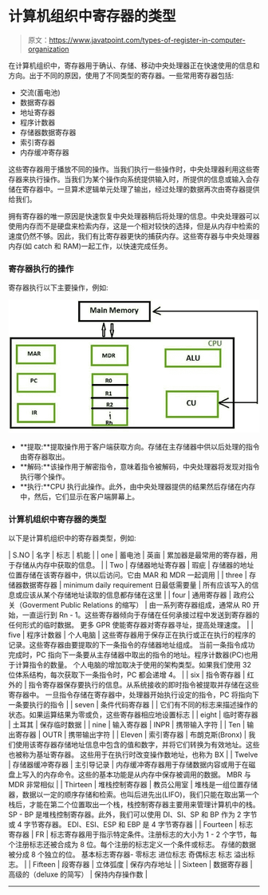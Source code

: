 # 计算机组织中寄存器的类型

> 原文：<https://www.javatpoint.com/types-of-register-in-computer-organization>

在计算机组织中，寄存器用于确认、存储、移动中央处理器正在快速使用的信息和方向。出于不同的原因，使用了不同类型的寄存器。一些常用寄存器包括:

*   交流(蓄电池)
*   数据寄存器
*   地址寄存器
*   程序计数器
*   存储器数据寄存器
*   索引寄存器
*   内存缓冲寄存器

这些寄存器用于播放不同的操作。当我们执行一些操作时，中央处理器利用这些寄存器来执行操作。当我们为某个操作向系统提供输入时，所提供的信息或输入会存储在寄存器中。一旦算术逻辑单元处理了输出，经过处理的数据再次由寄存器提供给我们。

拥有寄存器的唯一原因是快速恢复中央处理器稍后将处理的信息。中央处理器可以使用内存而不是硬盘来检索内存，这是一个相对较快的选择，但是从内存中检索的速度仍然不够。因此，我们有比寄存器更快的捕获内存。这些寄存器与中央处理器内存(如 catch 和 RAM)一起工作，以快速完成任务。

### 寄存器执行的操作

寄存器执行以下主要操作，例如:

![Types of Register in Computer Organization](img/e337c33b3073322fc2fa034446933d0e.png)

*   **提取:**提取操作用于客户端获取方向。存储在主存储器中供以后处理的指令由寄存器取出。
*   **解码:**该操作用于解密指令，意味着指令被解码，中央处理器将发现对指令执行哪个操作。
*   **执行:**CPU 执行此操作。此外，由中央处理器提供的结果然后存储在内存中，然后，它们显示在客户端屏幕上。

### 计算机组织中寄存器的类型

以下是计算机组织中的寄存器类型，例如:

| S.NO | 名字 | 标志 | 机能 |
| one | 蓄电池 | 英亩 | 累加器是最常用的寄存器，用于存储从内存中获取的信息。 |
| Two | 存储器地址寄存器 | 瑕疵 | 存储器的地址位置存储在该寄存器中，供以后访问。它由 MAR 和 MDR 一起调用 |
| three | 存储器数据寄存器 | minimum daily requirement 日最低需要量 | 所有应该写入的信息或应该从某个存储地址读取的信息都存储在这里 |
| four | 通用寄存器 | 政府公关（Goverment Public Relations 的缩写） | 由一系列寄存器组成，通常从 R0 开始，一直运行到 Rn - 1。这些寄存器倾向于存储在任何承接过程中发送到寄存器的任何形式的临时数据。
更多 GPR 使能寄存器对寄存器寻址，提高处理速度。 |
| five | 程序计数器 | 个人电脑 | 这些寄存器用于保存正在执行或正在执行的程序的记录。这些寄存器由要提取的下一条指令的存储器地址组成。
当前一条指令成功完成时，PC 指向下一条要从主存储器中取出的指令的地址。程序计数器(PC)也用于计算指令的数量。
个人电脑的增加取决于使用的架构类型。如果我们使用 32 位体系结构，每次获取下一条指令时，PC 都会递增 4。 |
| six | 指令寄存器 | 红外的 | 指令寄存器保存要执行的信息。从系统接收的即时指令被提取并存储在这些寄存器中。
一旦指令存储在寄存器中，处理器开始执行设定的指令，PC 将指向下一条要执行的指令 |
| seven | 条件代码寄存器 |  | 它们有不同的标志来描述操作的状态。如果运算结果为零或负，这些寄存器相应地设置标志 |
| eight | 临时寄存器 | 土耳其 | 保存临时数据 |
| nine | 输入寄存器 | INPR | 携带输入字符 |
| Ten | 输出寄存器 | OUTR | 携带输出字符 |
| Eleven | 索引寄存器 | 布朗克斯(Bronx) | 我们使用该寄存器存储地址信息中包含的值和数字，并将它们转换为有效地址。这些也被称为基址寄存器。
这些用于在执行时改变操作数地址，也称为 BX |
| Twelve | 存储器缓冲寄存器 | 主引导记录 | 内存缓冲寄存器用于存储数据内容或用于在磁盘上写入的内存命令。这些的基本功能是从内存中保存被调用的数据。
MBR 与 MDR 非常相似 |
| Thirteen | 堆栈控制寄存器 | 教员公用室 | 堆栈是一组位置存储器，数据以一定的顺序存储和检索。也叫后进先出(LIFO)，我们只能在取出第一个栈后，才能在第二个位置取出一个栈，栈控制寄存器主要用来管理计算机中的栈。
SP - BP 是堆栈控制寄存器。此外，我们可以使用 DI、SI、SP 和 BP 作为 2 字节或 4 字节寄存器。
EDI、ESI、ESP 和 EBP 是 4 字节寄存器 |
| Fourteen | 标志寄存器 | FR | 标志寄存器用于指示特定条件。注册标志的大小为 1 - 2 个字节，每个注册标志还被合成为 8 位。每个注册的标志定义一个条件或标志。
存储的数据被分成 8 个独立的位。
基本标志寄存器-
零标志
进位标志
奇偶标志
标志
溢出标志。 |
| Fifteen | 段寄存器 | 立体弧度 | 保存内存地址 |
| Sixteen | 数据寄存器 | 高级的（deluxe 的简写） | 保持内存操作数 |

* * *